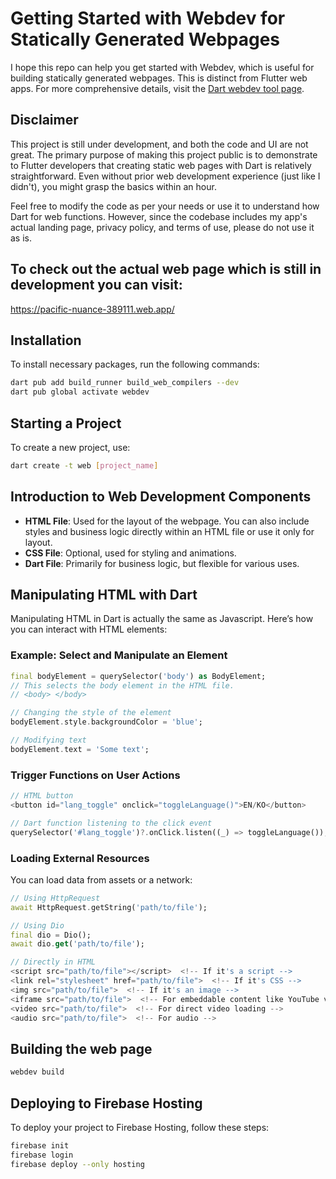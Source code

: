 # Getting Started with Webdev for Statically Generated Webpages

I hope this repo can help you get started with Webdev, which is useful for building statically generated webpages. This is distinct from Flutter web apps. For more comprehensive details, visit the [Dart webdev tool page](https://dart.dev/tools/webdev).

## Disclaimer

This project is still under development, and both the code and UI are not great. The primary purpose of making this project public is to demonstrate to Flutter developers that creating static web pages with Dart is relatively straightforward. Even without prior web development experience (just like I didn't), you might grasp the basics within an hour.

Feel free to modify the code as per your needs or use it to understand how Dart for web functions. However, since the codebase includes my app's actual landing page, privacy policy, and terms of use, please do not use it as is.

## To check out the actual web page which is still in development you can visit:
https://pacific-nuance-389111.web.app/


## Installation

To install necessary packages, run the following commands:

```bash
dart pub add build_runner build_web_compilers --dev
dart pub global activate webdev
```

## Starting a Project

To create a new project, use:

```bash
dart create -t web [project_name]
```

## Introduction to Web Development Components

- **HTML File**: Used for the layout of the webpage. You can also include styles and business logic directly within an HTML file or use it only for layout.
- **CSS File**: Optional, used for styling and animations.
- **Dart File**: Primarily for business logic, but flexible for various uses.

## Manipulating HTML with Dart

Manipulating HTML in Dart is actually the same as Javascript.
Here’s how you can interact with HTML elements:

### Example: Select and Manipulate an Element

```dart
final bodyElement = querySelector('body') as BodyElement;
// This selects the body element in the HTML file.
// <body> </body>

// Changing the style of the element
bodyElement.style.backgroundColor = 'blue';

// Modifying text
bodyElement.text = 'Some text';
```

### Trigger Functions on User Actions

```dart
// HTML button
<button id="lang_toggle" onclick="toggleLanguage()">EN/KO</button>

// Dart function listening to the click event
querySelector('#lang_toggle')?.onClick.listen((_) => toggleLanguage());
```

### Loading External Resources

You can load data from assets or a network:

```dart
// Using HttpRequest
await HttpRequest.getString('path/to/file');

// Using Dio
final dio = Dio();
await dio.get('path/to/file');

// Directly in HTML
<script src="path/to/file"></script>  <!-- If it's a script -->
<link rel="stylesheet" href="path/to/file">  <!-- If it's CSS -->
<img src="path/to/file">  <!-- If it's an image -->
<iframe src="path/to/file">  <!-- For embeddable content like YouTube videos -->
<video src="path/to/file">  <!-- For direct video loading -->
<audio src="path/to/file">  <!-- For audio -->
```


## Building the web page
```bash
webdev build
```

## Deploying to Firebase Hosting

To deploy your project to Firebase Hosting, follow these steps:

```bash
firebase init
firebase login
firebase deploy --only hosting
```
